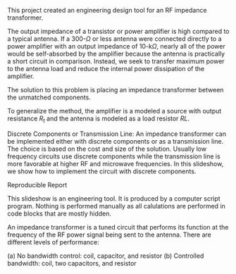 This project created an engineering design tool for an RF impedance transformer.

The output impedance of a transistor or power amplifier is high compared to a
typical antenna. If a 300-$\Omega$ or less antenna were connected directly to
a power amplifier with an output impedance of 10-k$\Omega$, nearly all of the
power would be self-absorbed by the amplifier because the antenna is practically
a short circuit in comparison. Instead, we seek to transfer maximum power to the
antenna load and reduce the internal power dissipation of the amplifier.

The solution to this problem is placing an impedance transformer between the
unmatched components.

To generalize the method, the amplifier is a modeled a source with output
resistance $R_t$ and the antenna is modeled as a load resistor $RL$.

Discrete Components or Transmission Line:
An impedance transformer can be implemented either with discrete components or
as a transmission line.  The choice is based on the cost and size of the
solution. Usually low frequency circuits use discrete components while the
transmission line is more favorable at higher RF and microwave frequencies.
In this slideshow, we show how to implement the circuit with discrete
components. 
  
Reproducible Report
  
This slideshow is an engineering tool. It is produced by a computer script
program. Nothing is performed manually as all calulations are performed in code
blocks that are mostly hidden. 

An impedance transformer is a tuned circuit that performs its function at the
frequency of the RF power signal being sent to the antenna. There are different
levels of performance:

(a) No bandwidth control: coil, capacitor, and resistor
(b) Controlled bandwidth: coil, two capacitors, and resistor